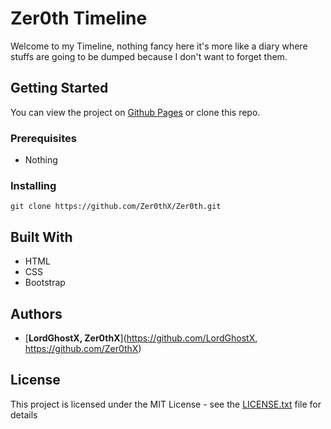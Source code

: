 # Zer0th Timeline

Welcome to my Timeline, nothing fancy here it's more like a diary where stuffs are going to be dumped because I don't want to forget them.

## Getting Started

You can view the project on [Github Pages](https://zer0thx.github.io/Zer0th/) or clone this repo.

### Prerequisites

* Nothing

### Installing

```
git clone https://github.com/Zer0thX/Zer0th.git
```

## Built With

* HTML
* CSS
* Bootstrap

## Authors

* [**LordGhostX, Zer0thX**](https://github.com/LordGhostX, https://github.com/Zer0thX)

## License

This project is licensed under the MIT License - see the [LICENSE.txt](LICENSE.txt) file for details

